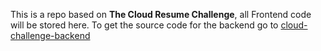 This is a repo based on **The Cloud Resume Challenge**, all Frontend code will be stored here. To get the source code for the backend go to [cloud-challenge-backend](https://github.com/RicardoAVS/cloud-challenge-backend)
